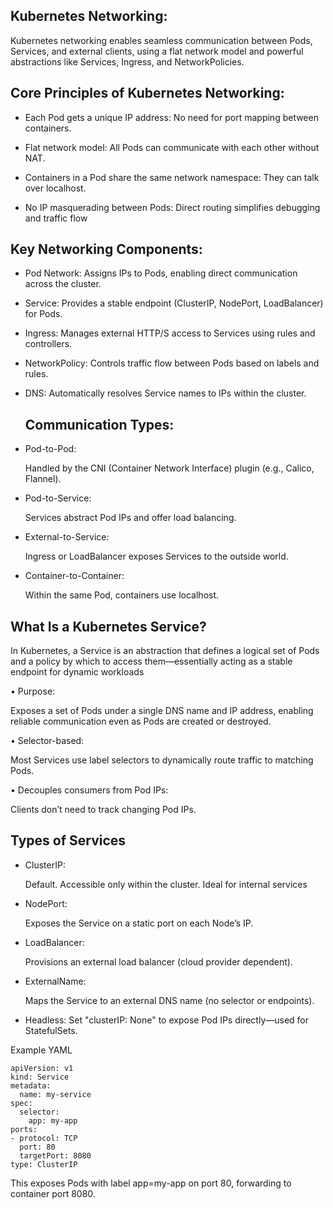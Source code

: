 Kubernetes Networking:
---------------------

Kubernetes networking enables seamless communication between Pods, Services, and external clients, using a flat network model and powerful abstractions like Services, Ingress, and NetworkPolicies.

Core Principles of Kubernetes Networking:
-----------------------------------------

- Each Pod gets a unique IP address:
  No need for port mapping between containers.

- Flat network model:
  All Pods can communicate with each other without NAT.

- Containers in a Pod share the same network namespace:
  They can talk over localhost.

- No IP masquerading between Pods: 
  Direct routing simplifies debugging and traffic flow

Key Networking Components:
--------------------------
- Pod Network:
  Assigns IPs to Pods, enabling direct communication across the cluster.

- Service:
  Provides a stable endpoint (ClusterIP, NodePort, LoadBalancer) for Pods.

- Ingress:
  Manages external HTTP/S access to Services using rules and controllers.

- NetworkPolicy:
  Controls traffic flow between Pods based on labels and rules.

- DNS:
  Automatically resolves Service names to IPs within the cluster.



  Communication Types:
  ---------------------

- Pod-to-Pod:
  
  Handled by the CNI (Container Network Interface) plugin (e.g., Calico, Flannel).

- Pod-to-Service:
  
  Services abstract Pod IPs and offer load balancing.

- External-to-Service:
 
  Ingress or LoadBalancer exposes Services to the outside world.

- Container-to-Container:
  
  Within the same Pod, containers use localhost.

What Is a Kubernetes Service?
-----------------------------

In Kubernetes, a Service is an abstraction that defines a logical set of Pods and a policy by which to access them—essentially acting as a stable endpoint for dynamic workloads


• Purpose: 

  Exposes a set of Pods under a single DNS name and IP address, enabling reliable communication even as Pods are created or destroyed.

• Selector-based: 
  
  Most Services use label selectors to dynamically route traffic to matching Pods.

• Decouples consumers from Pod IPs:
 
 Clients don’t need to track changing Pod IPs.

Types of Services
-----------------

- ClusterIP:
  
  Default. Accessible only within the cluster. Ideal for internal services

- NodePort:
  
  Exposes the Service on a static port on each Node’s IP.

- LoadBalancer:
  
  Provisions an external load balancer (cloud provider dependent).

- ExternalName:
  
  Maps the Service to an external DNS name (no selector or endpoints).

- Headless:
  Set "clusterIP: None" to expose Pod IPs directly—used for StatefulSets.



Example YAML

    apiVersion: v1
    kind: Service
    metadata:
      name: my-service
    spec:
      selector:
        app: my-app
    ports:
    - protocol: TCP
      port: 80
      targetPort: 8080
    type: ClusterIP


This exposes Pods with label app=my-app on port 80, forwarding to container port 8080.



